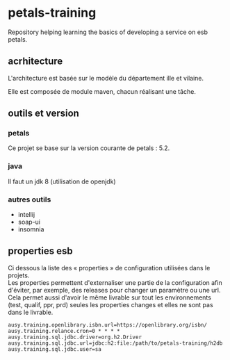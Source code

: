 # petals-training
Repository helping learning the basics of developing a service on esb petals.

## acrhitecture
L'architecture est basée sur le modèle du département ille et vilaine. 

Elle est composée de module maven, chacun réalisant une tâche. 

## outils et version
### petals
Ce projet se base sur la version courante de petals : 5.2.
### java
Il faut un jdk 8 (utilisation de openjdk)

### autres outils
* intellij
* soap-ui
* insomnia

## properties esb
Ci dessous la liste des « properties » de configuration utilisées dans le projets. <br/> 
Les properties permettent d'externaliser une partie de la configuration afin d'éviter, par exemple, des releases pour changer un paramètre ou une url.<br/>
Cela permet aussi d'avoir le même livrable sur tout les environnements (test, qualif, ppr, prd) seules les properties changes et elles ne sont pas dans le livrable.

```
ausy.training.openlibrary.isbn.url=https://openlibrary.org/isbn/
ausy.training.relance.cron=0 * * * *
ausy.training.sql.jdbc.driver=org.h2.Driver
ausy.training.sql.jdbc.url=jdbc:h2:file:/path/to/petals-training/h2db
ausy.training.sql.jdbc.user=sa
```
